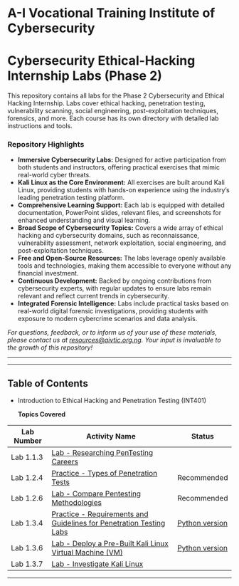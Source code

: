 # A-I Vocational Training Institute of Cybersecurity 
# Cybersecurity Ethical-Hacking Internship Labs (Phase 2)

This repository contains all labs for the Phase 2 Cybersecurity and Ethical Hacking Internship. Labs cover ethical hacking, penetration testing, vulnerability scanning, social engineering, post-exploitation techniques, forensics, and more. Each course has its own directory with detailed lab instructions and tools.



### Repository Highlights

- **Immersive Cybersecurity Labs:** Designed for active participation from both students and instructors, offering practical exercises that mimic real-world cyber threats.
- **Kali Linux as the Core Environment:** All exercises are built around Kali Linux, providing students with hands-on experience using the industry’s leading penetration testing platform.
- **Comprehensive Learning Support:** Each lab is equipped with detailed documentation, PowerPoint slides, relevant files, and screenshots for enhanced understanding and visual learning.
- **Broad Scope of Cybersecurity Topics:** Covers a wide array of ethical hacking and cybersecurity domains, such as reconnaissance, vulnerability assessment, network exploitation, social engineering, and post-exploitation techniques.
- **Free and Open-Source Resources:** The labs leverage openly available tools and technologies, making them accessible to everyone without any financial investment.
- **Continuous Development:** Backed by ongoing contributions from cybersecurity experts, with regular updates to ensure labs remain relevant and reflect current trends in cybersecurity.
- **Integrated Forensic Intelligence:** Labs include practical tasks based on real-world digital forensic investigations, providing students with exposure to modern cybercrime scenarios and data analysis.

_For questions, feedback, or to inform us of your use of these materials, please contact us at resources@aivtic.org.ng. Your input is invaluable to the growth of this repository!_

---
---

## Table of Contents 

- Introduction to Ethical Hacking and Penetration Testing (INT401)


  **Topics Covered**

| Lab Number   | Activity Name                                                                                                | Status                                                                           |
| ------ | ---------------------------------------------------------------------------------------------------------------------------- | ---------------------------------------------------------------------------------------- |
| Lab 1.1.3  | [Lab - Researching PenTesting Careers](INT401_Ethical_Hacking_Penetration_Testing/NIST_Data_Leakage_00_Env_Setting.pptx)                                       |                                                                                         |
| Lab 1.2.4  | [Practice - Types of Penetration Tests](INT401_Ethical_Hacking_Penetration_Testing/NIST_Data_Leakage_01_Registry.pptx)                                                | Recommended                                                                                           |
| Lab 1.2.6  | [Lab - Compare Pentesting Methodologies](INT401_Ethical_Hacking_Penetration_Testing/NIST_Data_Leakage_02._WinEvt_XML.pptx)                                        | Recommended    |
| Lab 1.3.4 | [Practice - Requirements and Guidelines for Penetration Testing Labs](INT401_Ethical_Hacking_Penetration_Testing/NIST_Data_Leakage_03_WebHistory_SQL.pptx)                                       | [Python version](INT401_Ethical_Hacking_Penetration_Testing/NIST_Data_Leakage_03_WebHistory_SQL_Python.pptx) |
| Lab 1.3.6  | [Lab - Deploy a Pre-Built Kali Linux Virtual Machine (VM)](INT401_Ethical_Hacking_Penetration_Testing/NIST_Data_Leakage_04_Email_USB.pptx)                                            | [Python version](INT401_Ethical_Hacking_Penetration_Testing/NIST_Data_Leakage_04_Email_USB_Python.pptx)      |
| Lab 1.3.7  | [Lab - Investigate Kali Linux](INT401_Ethical_Hacking_Penetration_Testing/NIST_Data_Leakage_05_USNJournaling.pptx)                        |                                                                                                           

---



